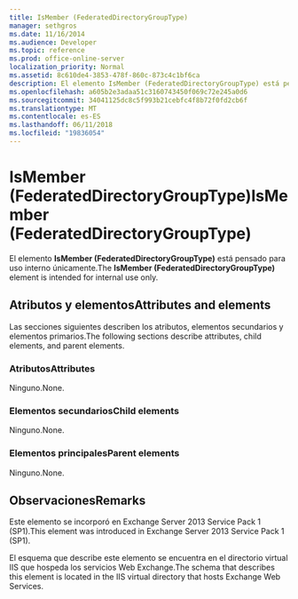 ```yaml
---
title: IsMember (FederatedDirectoryGroupType)
manager: sethgros
ms.date: 11/16/2014
ms.audience: Developer
ms.topic: reference
ms.prod: office-online-server
localization_priority: Normal
ms.assetid: 8c610de4-3853-478f-860c-873c4c1bf6ca
description: El elemento IsMember (FederatedDirectoryGroupType) está pensado para uso interno únicamente.
ms.openlocfilehash: a605b2e3adaa51c3160743450f069c72e245a0d6
ms.sourcegitcommit: 34041125dc8c5f993b21cebfc4f8b72f0fd2cb6f
ms.translationtype: MT
ms.contentlocale: es-ES
ms.lasthandoff: 06/11/2018
ms.locfileid: "19836054"
---
```

# <a name="ismember-federateddirectorygrouptype"></a><span data-ttu-id="42a2b-103">IsMember (FederatedDirectoryGroupType)</span><span class="sxs-lookup"><span data-stu-id="42a2b-103">IsMember (FederatedDirectoryGroupType)</span></span>

<span data-ttu-id="42a2b-104">El elemento **IsMember (FederatedDirectoryGroupType)** está pensado para uso interno únicamente.</span><span class="sxs-lookup"><span data-stu-id="42a2b-104">The **IsMember (FederatedDirectoryGroupType)** element is intended for internal use only.</span></span> 

## <a name="attributes-and-elements"></a><span data-ttu-id="42a2b-105">Atributos y elementos</span><span class="sxs-lookup"><span data-stu-id="42a2b-105">Attributes and elements</span></span>

<span data-ttu-id="42a2b-106">Las secciones siguientes describen los atributos, elementos secundarios y elementos primarios.</span><span class="sxs-lookup"><span data-stu-id="42a2b-106">The following sections describe attributes, child elements, and parent elements.</span></span>
  
### <a name="attributes"></a><span data-ttu-id="42a2b-107">Atributos</span><span class="sxs-lookup"><span data-stu-id="42a2b-107">Attributes</span></span>

<span data-ttu-id="42a2b-108">Ninguno.</span><span class="sxs-lookup"><span data-stu-id="42a2b-108">None.</span></span>
  
### <a name="child-elements"></a><span data-ttu-id="42a2b-109">Elementos secundarios</span><span class="sxs-lookup"><span data-stu-id="42a2b-109">Child elements</span></span>

<span data-ttu-id="42a2b-110">Ninguno.</span><span class="sxs-lookup"><span data-stu-id="42a2b-110">None.</span></span>
  
### <a name="parent-elements"></a><span data-ttu-id="42a2b-111">Elementos principales</span><span class="sxs-lookup"><span data-stu-id="42a2b-111">Parent elements</span></span>

<span data-ttu-id="42a2b-112">Ninguno.</span><span class="sxs-lookup"><span data-stu-id="42a2b-112">None.</span></span>
  
## <a name="remarks"></a><span data-ttu-id="42a2b-113">Observaciones</span><span class="sxs-lookup"><span data-stu-id="42a2b-113">Remarks</span></span>

<span data-ttu-id="42a2b-114">Este elemento se incorporó en Exchange Server 2013 Service Pack 1 (SP1).</span><span class="sxs-lookup"><span data-stu-id="42a2b-114">This element was introduced in Exchange Server 2013 Service Pack 1 (SP1).</span></span>
  
<span data-ttu-id="42a2b-115">El esquema que describe este elemento se encuentra en el directorio virtual IIS que hospeda los servicios Web Exchange.</span><span class="sxs-lookup"><span data-stu-id="42a2b-115">The schema that describes this element is located in the IIS virtual directory that hosts Exchange Web Services.</span></span>
  

